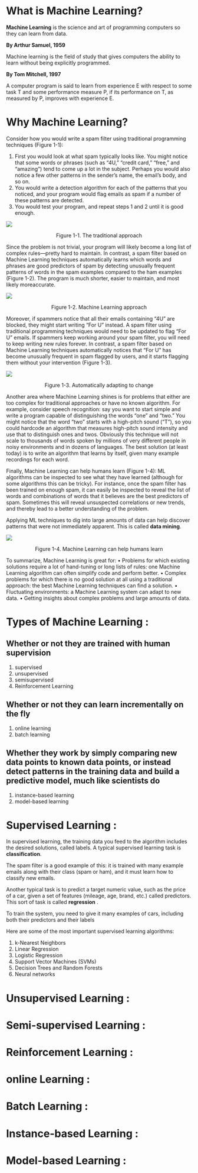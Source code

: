 # What is Machine Learning?

**Machine Learning** is the science and art of programming computers so they can learn from data.

**By Arthur Samuel, 1959**

Machine learning is the field of study that gives computers the ability to learn without being explicitly programmed.

**By Tom Mitchell, 1997**

A computer program is said to learn from experience E with respect to some task T and some performance measure P, if its performance on T, as measured by P, improves with experience E.


# Why Machine Learning?

Consider how you would write a spam filter using traditional programming techniques (Figure 1-1):

1. First you would look at what spam typically looks like. You might notice that some words or phrases (such as “4U,” “credit card,” “free,” and “amazing”) tend to come up a lot in the subject. Perhaps you would also notice a few other patterns in the sender’s name, the email’s body, and so on.
2. You would write a detection algorithm for each of the patterns that you noticed, and your program would flag emails as spam if a number of these patterns are detected.
3. You would test your program, and repeat steps 1 and 2 until it is good enough.

<img src="Images/Figure1-1_The_traditional_approach.png" />
<p align="center">Figure 1-1. The traditional approach<p>

Since the problem is not trivial, your program will likely become a long list of complex rules—pretty hard to maintain.
In contrast, a spam filter based on Machine Learning techniques automatically learns which words and phrases are good predictors of spam by detecting unusually frequent patterns of words in the spam examples compared to the ham examples (Figure 1-2). The program is much shorter, easier to maintain, and most likely moreaccurate.

<img src="Images/Figure1-2._Machine_Learning_approach.png" />
<p align="center">Figure 1-2. Machine Learning approach</p>

Moreover, if spammers notice that all their emails containing “4U” are blocked, they might start writing “For U” instead. A spam filter using traditional programming techniques would need to be updated to flag “For U” emails. If spammers keep working around your spam filter, you will need to keep writing new rules forever.
In contrast, a spam filter based on Machine Learning techniques automatically notices that “For U” has become unusually frequent in spam flagged by users, and it starts flagging them without your intervention (Figure 1-3).

<img src="Images/Figure1-3_Automatically_adapting_to_change.png" />
<p align="center">Figure 1-3. Automatically adapting to change</p>

Another area where Machine Learning shines is for problems that either are too complex for traditional approaches or have no known algorithm. For example, consider speech recognition: say you want to start simple and write a program capable of distinguishing the words “one” and “two.” You might notice that the word “two” starts with a high-pitch sound (“T”), so you could hardcode an algorithm that measures high-pitch sound intensity and use that to distinguish ones and twos. Obviously this technique will not scale to thousands of words spoken by millions of very different people in noisy environments and in dozens of languages. The best solution (at least today) is to write an algorithm that learns by itself, given many example recordings for each word.

Finally, Machine Learning can help humans learn (Figure 1-4): ML algorithms can be inspected to see what they have learned (although for some algorithms this can be tricky). For instance, once the spam filter has been trained on enough spam, it can easily be inspected to reveal the list of words and combinations of words that it believes are the best predictors of spam. Sometimes this will reveal unsuspected correlations or new trends, and thereby lead to a better understanding of the problem.

Applying ML techniques to dig into large amounts of data can help discover patterns that were not immediately apparent. This is called **data mining**.

  
<img src="Images/Figure1-4_Machine_Learning_can_help_humans_learn.png" />
<p align="center">Figure 1-4. Machine Learning can help humans learn</p>

To summarize, Machine Learning is great for:
• Problems for which existing solutions require a lot of hand-tuning or long lists of rules: one Machine Learning algorithm can often simplify code and perform better.
• Complex problems for which there is no good solution at all using a traditional approach: the best Machine Learning techniques can find a solution.
• Fluctuating environments: a Machine Learning system can adapt to new data.
• Getting insights about complex problems and large amounts of data.


# Types of Machine Learning : 

## Whether or not they are trained with human supervision
1. supervised
2. unsupervised
3. semisupervised
4. Reinforcement Learning
## Whether or not they can learn incrementally on the fly 
1. online learning
2. batch learning
## Whether they work by simply comparing new data points to known data points, or instead detect patterns in the training data and build a predictive model, much like scientists do 
1. instance-based learning
2. model-based learning



# Supervised Learning : 
In supervised learning, the training data you feed to the algorithm includes the desired solutions, called labels.
A typical supervised learning task is **classification**.

The spam filter is a good example of this: it is trained with many example emails along with their class (spam or ham), and it must learn how to classify new emails. 

Another typical task is to predict a target numeric value, such as the price of a car, given a set of features (mileage, age, brand, etc.) called predictors. This sort of task is called **regression** .

To train the system, you need to give it many examples of cars, including both their predictors and their labels

Here are some of the most important supervised learning algorithms:
1. k-Nearest Neighbors
2. Linear Regression
3. Logistic Regression
4. Support Vector Machines (SVMs)
5. Decision Trees and Random Forests
6. Neural networks

# Unsupervised Learning : 

# Semi-supervised Learning : 

# Reinforcement Learning : 

# online Learning : 

# Batch Learning : 

# Instance-based Learning : 
# Model-based Learning : 
